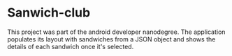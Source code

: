 # Sanwich-club
This project was part of the android developer nanodegree.
The application populates its layout with sandwiches from a JSON object and shows the details of each sandwich once it's selected.
